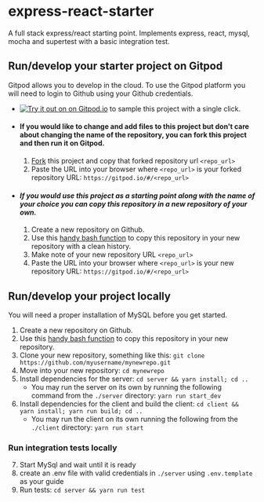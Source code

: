 # express-react-starter
A full stack express/react starting point. Implements express, react, mysql, mocha and supertest with a basic integration test.

## Run/develop your starter project on Gitpod
Gitpod allows you to develop in the cloud. To use the Gitpod platform you will need to login to Github using your Github credentials.
 - [![Try it out on on Gitpod.io](https://gitpod.io/button/open-in-gitpod.svg)](http://gitpod.io/#/https://github.com/apolopena/express-react-starter) to sample this project with a single click.
 - #### If you would like to change and add files to this project but don't care about changing the name of the repository, you can fork this project and then run it on Gitpod.
   1. [Fork](https://github.com/apolopena/express-react-starter) this project and copy that forked repository url `<repo_url>`
   2. Paste the URL into your browser where `<repo_url>` is your forked repository URL: `https://gitpod.io/#/<repo_url>`
 - #### *If you would use this project as a starting point along with the name of your choice you can copy this repository in a new repository of your own.*
   1. Create a new repository on Github.
   2. Use this [handy bash function](https://gist.github.com/apolopena/2d7995e5e8bfcfa9287d74d16b14aafe) to copy this repository in your new repository with a clean history.
   3. Make note of your new repository URL `<repo_url>`
   4. Paste the URL into your browser where `<repo_url>` is your new repository URL: `https://gitpod.io/#/<repo_url>`
   
   
## Run/develop your project locally
You will need a proper installation of MySQL before you get started.
1. Create a new repository on Github.
2. Use this [handy bash function](https://gist.github.com/apolopena/2d7995e5e8bfcfa9287d74d16b14aafe) to copy this repository in your new repository.
3. Clone your new repository, something like this: `git clone https://github.com/myusername/mynewrepo.git`
4. Move into your new repository: `cd mynewrepo`
5. Install dependencies for the server: `cd server && yarn install; cd ..`
   - You may run the server on its own by running the following command from the `./server` directory: `yarn run start_dev`
6. Install dependencies for the client and build the client: `cd client && yarn install; yarn run build; cd ..`
   - You may run the client on its own running the following from the `./client` directory: `yarn run start`
  
### Run integration tests locally
7. Start MySql and wait until it is ready
8. create an .env file with valid credentials in `./server` using `.env.template` as your guide
9. Run tests: `cd server && yarn run test`
